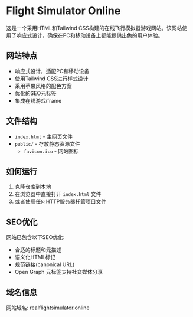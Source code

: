 # Flight Simulator Online

这是一个采用HTML和Tailwind CSS构建的在线飞行模拟器游戏网站。该网站使用了响应式设计，确保在PC和移动设备上都能提供出色的用户体验。

## 网站特点

- 响应式设计，适配PC和移动设备
- 使用Tailwind CSS进行样式设计
- 采用苹果风格的配色方案
- 优化的SEO元标签
- 集成在线游戏iframe

## 文件结构

- `index.html` - 主网页文件
- `public/` - 存放静态资源文件
  - `favicon.ico` - 网站图标

## 如何运行

1. 克隆仓库到本地
2. 在浏览器中直接打开 `index.html` 文件
3. 或者使用任何HTTP服务器托管项目文件

## SEO优化

网站已包含以下SEO优化:
- 合适的标题和元描述
- 语义化HTML标记
- 规范链接(canonical URL)
- Open Graph 元标签支持社交媒体分享

## 域名信息

网站域名: realflightsimulator.online 